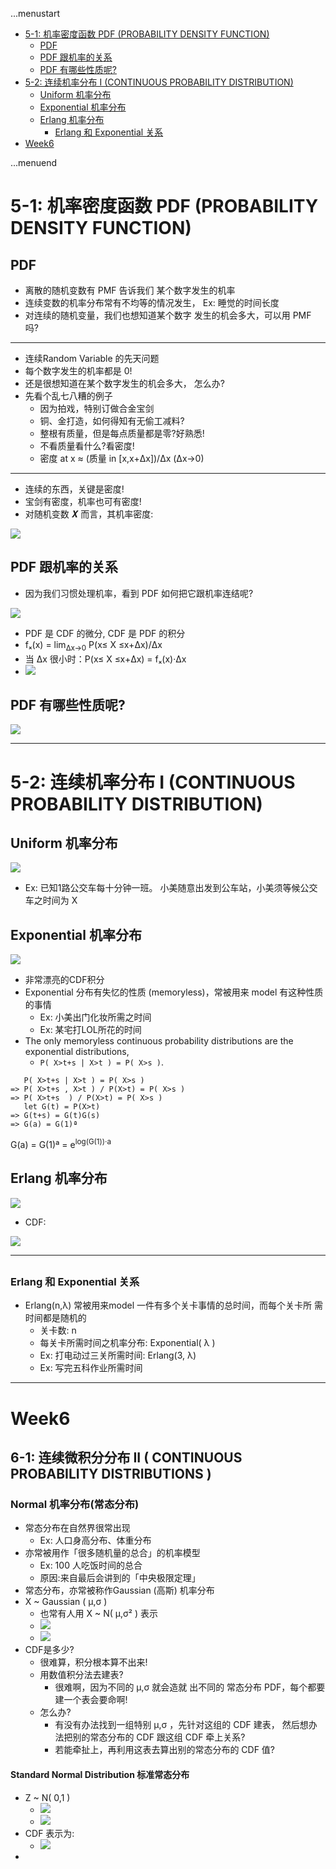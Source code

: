 ...menustart

 - [5-1: 机率密度函数 PDF (PROBABILITY DENSITY FUNCTION)](#fc548c0411701f3a57c7799ad18245e3)
	 - [PDF](#bcd1b68617759b1dfcff0403a6b5a8d1)
	 - [PDF 跟机率的关系](#0b821c7256491cd7494160a47d4a1023)
	 - [PDF 有哪些性质呢?](#5bc2e5b291e2fbe5196f9a425ad6a0c9)
 - [5-2: 连续机率分布 I (CONTINUOUS PROBABILITY DISTRIBUTION)](#423296d40fd5d59d1f076d73508c42e6)
	 - [Uniform 机率分布](#f7bf1cb803a0ab0539a6dc3ed526dd4f)
	 - [Exponential 机率分布](#894ad572b4888ac89196f741cd003480)
	 - [Erlang 机率分布](#7d09f590df9dfcbd10d1b8cbffce9514)
		 - [Erlang 和 Exponential  关系](#a37b5c85c6d082e170925dbe09051a82)
 - [Week6](#63995e860d87301917bfed4525e36993)

...menuend


<h2 id="fc548c0411701f3a57c7799ad18245e3"></h2>

# 5-1: 机率密度函数 PDF (PROBABILITY DENSITY FUNCTION)

<h2 id="bcd1b68617759b1dfcff0403a6b5a8d1"></h2>

## PDF 

 - 离散的随机变数有 PMF 告诉我们 某个数字发生的机率
 - 连续变数的机率分布常有不均等的情况发生， Ex: 睡觉的时间长度
 - 对连续的随机变量，我们也想知道某个数字 发生的机会多大，可以用 PMF 吗?

---

 - 连续Random Variable  的先天问题
 - 每个数字发生的机率都是 0!
 - 还是很想知道在某个数字发生的机会多大， 怎么办?
 - 先看个乱七八糟的例子
    - 因为拍戏，特别订做合金宝剑
    - 铜、金打造，如何得知有无偷工减料?
    - 整根有质量，但是每点质量都是零?好熟悉!
    - 不看质量看什么?看密度!
    - 密度 at x ≈ (质量 in [x,x+Δx])/Δx  (Δx→0)

---

 - 连续的东西，关键是密度!
 - 宝剑有密度，机率也可有密度!
 - 对随机变数 𝑿 而言，其机率密度:

![](https://raw.githubusercontent.com/mebusy/notes/master/imgs/TU_probability_pdf.png)

<h2 id="0b821c7256491cd7494160a47d4a1023"></h2>

## PDF 跟机率的关系

 - 因为我们习惯处理机率，看到 PDF 如何把它跟机率连结呢?

![](https://raw.githubusercontent.com/mebusy/notes/master/imgs/TU_probability_pdf_cdf_relation.png)
 
 - PDF 是 CDF 的微分, CDF 是 PDF 的积分
 - fₓ(x) = lim<sub>Δx→0</sub> P(x≤ X ≤x+Δx)/Δx 
 - 当 Δx 很小时：P(x≤ X ≤x+Δx) = fₓ(x)·Δx
 - ![](https://raw.githubusercontent.com/mebusy/notes/master/imgs/TU_probability_pdf_calculus.png)

<h2 id="5bc2e5b291e2fbe5196f9a425ad6a0c9"></h2>

## PDF 有哪些性质呢?

![](https://raw.githubusercontent.com/mebusy/notes/master/imgs/TU_probability_pdf_property.png)

---

<h2 id="423296d40fd5d59d1f076d73508c42e6"></h2>

# 5-2: 连续机率分布 I (CONTINUOUS PROBABILITY DISTRIBUTION)

<h2 id="f7bf1cb803a0ab0539a6dc3ed526dd4f"></h2>

## Uniform 机率分布

![](https://raw.githubusercontent.com/mebusy/notes/master/imgs/TU_probability2_uniform_dist.png)

 - Ex: 已知1路公交车每十分钟一班。 小美随意出发到公车站，小美须等候公交 车之时间为 X

<h2 id="894ad572b4888ac89196f741cd003480"></h2>

## Exponential 机率分布

![](https://raw.githubusercontent.com/mebusy/notes/master/imgs/TU_probability2_exp_dist.png)

 - 非常漂亮的CDF积分
 - Exponential 分布有失忆的性质 (memoryless)，常被用来 model 有这种性质 的事情
    - Ex: 小美出门化妆所需之时间
    - Ex: 某宅打LOL所花的时间
 - The only memoryless continuous probability distributions are the exponential distributions,
    - `P( X>t+s | X>t ) = P( X>s )`.
     
```
   P( X>t+s | X>t ) = P( X>s )
=> P( X>t+s , X>t ) / P(X>t) = P( X>s )
=> P( X>t+s  ) / P(X>t) = P( X>s )
   let G(t) = P(X>t) 
=> G(t+s) = G(t)G(s)
=> G(a) = G(1)ª  
```

G(a) = G(1)ª = e<sup>log(G(1))·a</sup>

<h2 id="7d09f590df9dfcbd10d1b8cbffce9514"></h2>

## Erlang 机率分布

![](https://raw.githubusercontent.com/mebusy/notes/master/imgs/TU_probability2_Erlang_dist.png)

 - CDF:

![](https://raw.githubusercontent.com/mebusy/notes/master/imgs/TU_probability2_Erlang_cdf.pn.png)

--- 

<h2 id="a37b5c85c6d082e170925dbe09051a82"></h2>

### Erlang 和 Exponential  关系

 - Erlang(n,λ) 常被用来model 一件有多个关卡事情的总时间，而每个关卡所 需时间都是随机的 
    - 关卡数: n
    - 每关卡所需时间之机率分布: Exponential( λ )
    - Ex: 打电动过三关所需时间: Erlang(3, λ)
    - Ex: 写完五科作业所需时间

---

<h2 id="63995e860d87301917bfed4525e36993"></h2>

# Week6 

## 6-1: 连续微积分分布 II ( CONTINUOUS PROBABILITY DISTRIBUTIONS )

### Normal 机率分布(常态分布)

 - 常态分布在自然界很常出现
    - Ex: 人口身高分布、体重分布
 - 亦常被用作「很多随机量的总合」的机率模型
    - Ex: 100 人吃饭时间的总合
    - 原因:来自最后会讲到的「中央极限定理」
 - 常态分布，亦常被称作Gaussian (高斯) 机率分布 
 - X ~ Gaussian ( μ,σ )
    - 也常有人用 X ~ N( μ,σ² ) 表示
    - ![](https://raw.githubusercontent.com/mebusy/notes/master/imgs/TU_probability_norm_pdf.png)
    - ![](https://raw.githubusercontent.com/mebusy/notes/master/imgs/TU_probability_norm_pdf_graph.png)
 - CDF是多少?
    - 很难算，积分根本算不出来!
    - 用数值积分法去建表?
        - 很难啊，因为不同的 μ,σ 就会造就 出不同的 常态分布 PDF，每个都要建一个表会要命啊!
    -  怎么办?
        - 有没有办法找到一组特别 μ,σ  ，先针对这组的 CDF 建表， 然后想办法把别的常态分布的 CDF 跟这组 CDF 牵上关系?
        - 若能牵扯上，再利用这表去算出别的常态分布的 CDF 值?

#### Standard Normal Distribution 标准常态分布

 - Z ~ N( 0,1 )
    - ![](https://raw.githubusercontent.com/mebusy/notes/master/imgs/TU_probability_std_norm_pdf.png)
    - ![](https://raw.githubusercontent.com/mebusy/notes/master/imgs/TU_probability_std_norm_pdf_graph.png)
 - CDF 表示为:
    - ![](https://raw.githubusercontent.com/mebusy/notes/master/imgs/TU_probability_std_norm_cdf.png)
 - 















